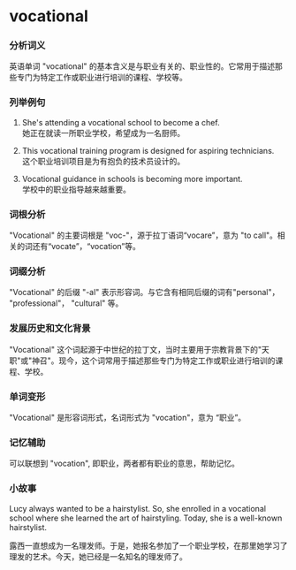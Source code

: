 # vocational

### 分析词义

  

英语单词 "vocational" 的基本含义是与职业有关的、职业性的。它常用于描述那些专门为特定工作或职业进行培训的课程、学校等。

  

### 列举例句

  

1.  She's attending a vocational school to become a chef.  
    她正在就读一所职业学校，希望成为一名厨师。
    
      
    
2.  This vocational training program is designed for aspiring technicians.  
    这个职业培训项目是为有抱负的技术员设计的。
    
      
    
3.  Vocational guidance in schools is becoming more important.  
    学校中的职业指导越来越重要。
    
      
    

  

### 词根分析

  

"Vocational" 的主要词根是 "voc-"，源于拉丁语词“vocare”，意为 "to call"。相关的词还有“vocate”，“vocation”等。

  

### 词缀分析

  

"Vocational" 的后缀 "-al" 表示形容词。与它含有相同后缀的词有"personal"， "professional"， "cultural" 等。

  

### 发展历史和文化背景

  

"Vocational" 这个词起源于中世纪的拉丁文，当时主要用于宗教背景下的"天职"或"神召"。现今，这个词常用于描述那些专门为特定工作或职业进行培训的课程、学校。

  

### 单词变形

  

"Vocational" 是形容词形式，名词形式为 "vocation"，意为 “职业”。

  

### 记忆辅助

  

可以联想到 "vocation", 即职业，两者都有职业的意思，帮助记忆。

  

### 小故事

  

Lucy always wanted to be a hairstylist. So, she enrolled in a vocational school where she learned the art of hairstyling. Today, she is a well-known hairstylist.

  

露西一直想成为一名理发师。于是，她报名参加了一个职业学校，在那里她学习了理发的艺术。今天，她已经是一名知名的理发师了。
